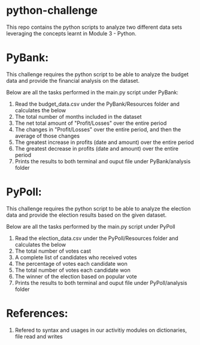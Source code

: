 # python-challenge

This repo contains the python scripts to analyze two different data sets leveraging the concepts learnt in Module 3 - Python.

# PyBank:

This challenge requires the python script to be able to analyze the budget data and provide the financial analysis on the dataset.

Below are all the tasks performed in the main.py script under PyBank:

1. Read the budget_data.csv under the PyBank/Resources folder and calculates the below
2. The total number of months included in the dataset
3. The net total amount of "Profit/Losses" over the entire period
4. The changes in "Profit/Losses" over the entire period, and then the average of those changes
5. The greatest increase in profits (date and amount) over the entire period
6. The greatest decrease in profits (date and amount) over the entire period
7. Prints the results to both terminal and ouput file under PyBank/analysis folder

# PyPoll: 

This challenge requires the python script to be able to analyze the election data and provide the election results based on the given dataset.

Below are all the tasks performed by the main.py script under PyPoll

1. Read the election_data.csv under the PyPoll/Resources folder and calculates the below
2. The total number of votes cast
3. A complete list of candidates who received votes
4. The percentage of votes each candidate won
5. The total number of votes each candidate won
6. The winner of the election based on popular vote
7. Prints the results to both terminal and ouput file under PyPoll/analysis folder

# References:

1. Refered to syntax and usages in our activitiy modules on dictionaries, file read and writes
